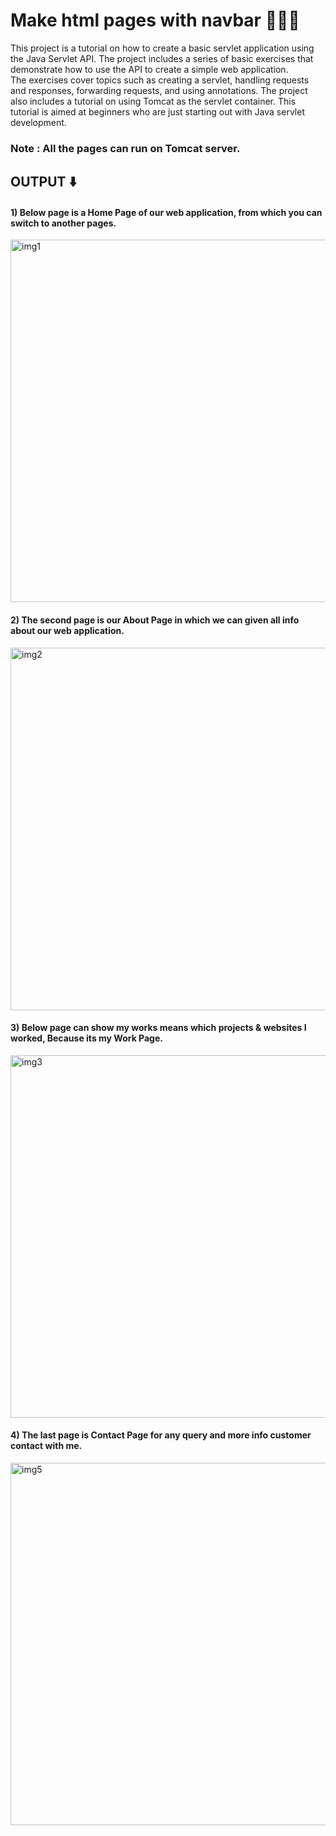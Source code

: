 # Make html pages with navbar 🧑‍💻✅
This project is a tutorial on how to create a basic servlet application using the Java Servlet API. The project includes a series of basic exercises that demonstrate how to use the API to create a simple web application. <br>
The exercises cover topics such as creating a servlet, handling requests and responses, forwarding requests, and using annotations. The project also includes a tutorial on using Tomcat as the servlet container. This tutorial is aimed at beginners who are just starting out with Java servlet development.

<h3>Note : All the pages can run on Tomcat server.</h3>
<h2>OUTPUT ⬇️</h2>

<h4>1) Below page is a Home Page of our web application, from which you can switch to another pages.</h4>

<img width="580" alt="img1" src="https://user-images.githubusercontent.com/113874433/210698691-c5486462-f0b7-4ca5-a42c-4963affd3752.png">

<h4>2) The second page is our About Page in which we can given all info about our web application.</h4>

<img width="580" alt="img2" src="https://user-images.githubusercontent.com/113874433/210699006-036c58ed-754d-4cfa-b6f4-01b779a4d76a.png">

<h4>3) Below page can show my works means which projects & websites I worked, Because its my Work Page.</h4>

<img width="580" alt="img3" src="https://user-images.githubusercontent.com/113874433/210699277-7795f563-f036-42a7-b7a4-aa2ddbe15b02.png">

<h4>4) The last page is Contact Page for any query and more info customer contact with me.</h4>

<img width="580" alt="img5" src="https://user-images.githubusercontent.com/113874433/210699648-5ae4ccd3-fead-4120-a8bf-833ff9297472.png">
